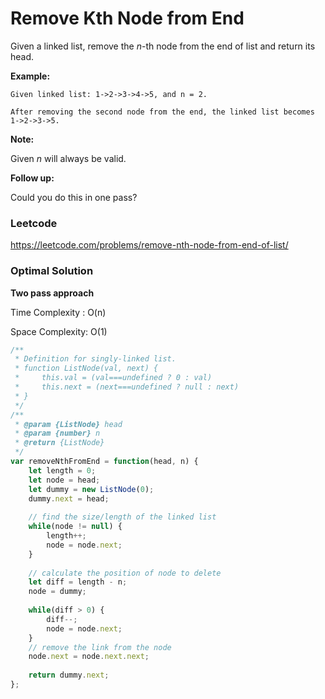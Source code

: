 # Remove Kth Node from End

Given a linked list, remove the *n*-th node from the end of list and return its head.

**Example:**

```
Given linked list: 1->2->3->4->5, and n = 2.

After removing the second node from the end, the linked list becomes 1->2->3->5.
```

**Note:**

Given *n* will always be valid.

**Follow up:**

Could you do this in one pass?



### Leetcode

https://leetcode.com/problems/remove-nth-node-from-end-of-list/



### Optimal Solution

**Two pass approach**

Time Complexity : O(n)

Space Complexity: O(1)

```js
/**
 * Definition for singly-linked list.
 * function ListNode(val, next) {
 *     this.val = (val===undefined ? 0 : val)
 *     this.next = (next===undefined ? null : next)
 * }
 */
/**
 * @param {ListNode} head
 * @param {number} n
 * @return {ListNode}
 */
var removeNthFromEnd = function(head, n) {
    let length = 0;
    let node = head;
    let dummy = new ListNode(0);
    dummy.next = head;
    
    // find the size/length of the linked list
    while(node != null) {
        length++;
        node = node.next;
    }
    
    // calculate the position of node to delete
    let diff = length - n;
    node = dummy;
    
    while(diff > 0) {
        diff--;
        node = node.next;
    }
    // remove the link from the node
    node.next = node.next.next;
    
    return dummy.next;
};
```

